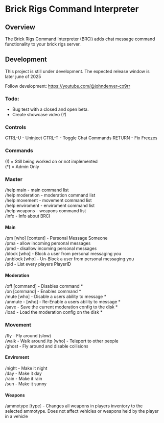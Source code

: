 # Brick Rigs Command Interpreter

## Overview

The Brick Rigs Command Interpreter (BRCI) adds chat message command functionality to your brick rigs server.

## Development

This project is still under development. The expected release window is later june of 2025

Follow development: https://youtube.com/@johndenver-co9rr

### Todo:

 - Bug test with a closed and open beta.
 - Create showcase video (?)

### Controls

CTRL-U - Uninject
CTRL-T - Toggle Chat Commands
RETURN - Fix Freezes

### Commands

(!) = Still being worked on or not implemented  
(*) = Admin Only  

### Master

/help main - main command list  
/help moderation - moderation command list  
/help movement - movement command list  
/help enviroment - enviroment command list  
/help weapons - weapons command list  
/info - Info about BRCI  

#### Main

/pm [who] [content] - Personal Message Someone  
/pma - allow incoming personal messages  
/pmd - disallow incoming personal messages  
/block [who] - Block a user from personal messaging you  
/unblock [who] - Un-Block a user from personal messaging you  
/pid - List every players PlayerID  

#### Moderation

/off [command] - Disables command *  
/on [command] - Enables command *  
/mute [who] - Disable a users ability to message *  
/unmute - [who] - Re-Enable a users ability to message *  
/save - Save the current moderation config to the disk *  
/load - Load the moderation config on the disk *  

### Movement

/fly - Fly around (slow)  
/walk - Walk around 
/tp [who] - Teleport to other people  
/ghost - Fly around and disable collisions  

#### Enviroment

/night - Make it night  
/day - Make it day  
/rain - Make it rain  
/sun - Make it sunny

#### Weapons

/ammotype [type] - Changes all weapons in players inventory to the selected ammotype. Does not affect vehicles or weapons held by the player in a vehicle
